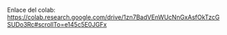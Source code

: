 Enlace del colab: 
https://colab.research.google.com/drive/1zn7BadVEnWUcNnGxAsfOkTzcGSUDo3Rc#scrollTo=e145c5E0JGFx
